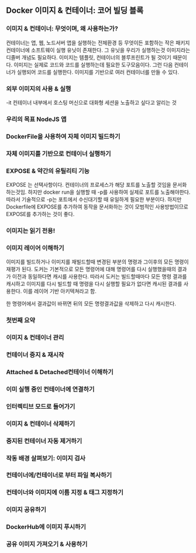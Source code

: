 ## Docker 이미지 & 컨테이너: 코어 빌딩 블록

### 이미지 & 컨테이너: 무엇이며, 왜 사용하는가?

컨테이너는 앱, 웹, 노드서버 앱을 실행하는 전체환경 등 무엇이든 포함하는 작은 패키지
컨테이너에 소프트웨이 실행 유닛이 존재한다. 그 유닛을 우리가 실행하는것
이미지라는 디졸버 개념도 필요하다.
이미지는 템플릿, 컨테이너의 블루프린트가 될 것이기 때문이다.
이미지는 실제로 코드와 코드를 실행하는데 필요한 도구모음이다. 그런 다음 컨테이너가 실행되어 코드를 실행한다.
이미지를 기반으로 여러 컨테이너를 만들 수 있다.

### 외부 이미지의 사용 & 실행

-it 컨테이너 내부에서 호스팅 머신으로 대화형 세션을 노출하고 싶다고 알리는 것

### 우리의 목표 NodeJS 앱

### DockerFile을 사용하여 자체 이미지 빌드하기

### 자체 이미지를 기반으로 컨테이너 실행하기

### EXPOSE & 약간의 유틸리티 기능

EXPOSE 는 선택사항이다. 컨테이너의 프로세스가 해당 포트를 노출할 것임을 문서화하는것임. 하지만 docker run을 실행할 때 -p를 사용하여
실제로 포트를 노출해야한다. 따라서 기술적으로 -p는 포트에서 수신대기할 때 유일하게 필요한 부분이다. 하지만 Dockerfile에 EXPOSE를 추가하여
동작을 문서화하는 것이 모범적인 사용방법이므로 EXPOSE를 추가하는 것이 좋다.

### 이미지는 읽기 전용!

### 이미지 레이어 이해하기

이미지를 빌드하거나 이미지를 재빌드할때 변경된 부분의 명령과 그이후의 모든 명령이 재평가 된다. 도커는 기본적으로 모든 명령어에 대해
명령어를 다시 실행했을때의 결과가 이전과 동일하다면 캐시를 사용한다. 따라서 도커는 빌드할때마다 모든 명령 결과를 캐시하고 이미지를 다시 빌드할 때
명령을 다시 실행할 필요가 없다면 캐시된 결과를 사용한다. 이를 레이어 기반 아키텍쳐라고 함.

한 명령어에서 결과값이 바뀌면 뒤의 모든 명령결과값을 삭제하고 다시 캐시한다.

### 첫번째 요약

### 이미지 & 컨테이너 관리

### 컨테이너 중지 & 재시작

### Attached & Detached컨테이너 이해하기

### 이미 실행 중인 컨테이너에 연결하기

### 인터렉티브 모드로 들어가기

### 이미지 & 컨테이너 삭제하기

### 중지된 컨테이너 자동 제거하기

### 작동 배경 살펴보기: 이미지 검사

### 컨테이너에/컨테이너로 부터 파일 복사하기

### 컨테이너와 이미지에 이름 지정 & 태그 지정하기

### 이미지 공유하기

### DockerHub에 이미지 푸시하기

### 공유 이미지 가져오기 & 사용하기
